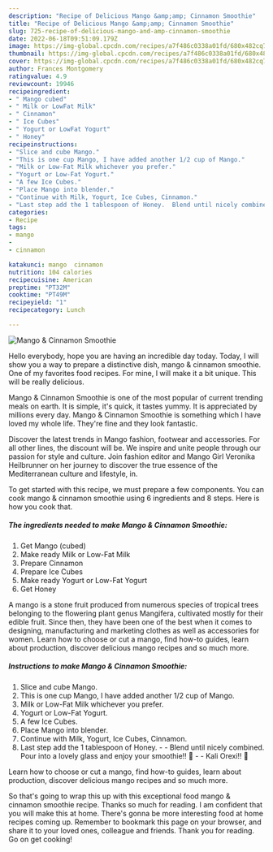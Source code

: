 ```yaml
---
description: "Recipe of Delicious Mango &amp;amp; Cinnamon Smoothie"
title: "Recipe of Delicious Mango &amp;amp; Cinnamon Smoothie"
slug: 725-recipe-of-delicious-mango-and-amp-cinnamon-smoothie
date: 2022-06-18T09:51:09.179Z
image: https://img-global.cpcdn.com/recipes/a7f486c0338a01fd/680x482cq70/mango-cinnamon-smoothie-recipe-main-photo.jpg
thumbnail: https://img-global.cpcdn.com/recipes/a7f486c0338a01fd/680x482cq70/mango-cinnamon-smoothie-recipe-main-photo.jpg
cover: https://img-global.cpcdn.com/recipes/a7f486c0338a01fd/680x482cq70/mango-cinnamon-smoothie-recipe-main-photo.jpg
author: Frances Montgomery
ratingvalue: 4.9
reviewcount: 19946
recipeingredient:
- " Mango cubed"
- " Milk or LowFat Milk"
- " Cinnamon"
- " Ice Cubes"
- " Yogurt or LowFat Yogurt"
- " Honey"
recipeinstructions:
- "Slice and cube Mango."
- "This is one cup Mango, I have added another 1/2 cup of Mango."
- "Milk or Low-Fat Milk whichever you prefer."
- "Yogurt or Low-Fat Yogurt."
- "A few Ice Cubes."
- "Place Mango into blender."
- "Continue with Milk, Yogurt, Ice Cubes, Cinnamon."
- "Last step add the 1 tablespoon of Honey.  Blend until nicely combined. Pour into a lovely glass and enjoy your smoothie!! 🙂  Kali Orexi!! 🙂"
categories:
- Recipe
tags:
- mango
- 
- cinnamon

katakunci: mango  cinnamon 
nutrition: 104 calories
recipecuisine: American
preptime: "PT32M"
cooktime: "PT49M"
recipeyield: "1"
recipecategory: Lunch

---
```



![Mango &amp; Cinnamon Smoothie](https://img-global.cpcdn.com/recipes/a7f486c0338a01fd/680x482cq70/mango-cinnamon-smoothie-recipe-main-photo.jpg)

Hello everybody, hope you are having an incredible day today. Today, I will show you a way to prepare a distinctive dish, mango &amp; cinnamon smoothie. One of my favorites food recipes. For mine, I will make it a bit unique. This will be really delicious.

Mango &amp; Cinnamon Smoothie is one of the most popular of current trending meals on earth. It is simple, it's quick, it tastes yummy. It is appreciated by millions every day. Mango &amp; Cinnamon Smoothie is something which I have loved my whole life. They're fine and they look fantastic.

Discover the latest trends in Mango fashion, footwear and accessories. For all other lines, the discount will be. We inspire and unite people through our passion for style and culture. Join fashion editor and Mango Girl Veronika Heilbrunner on her journey to discover the true essence of the Mediterranean culture and lifestyle, in.


To get started with this recipe, we must prepare a few components. You can cook mango &amp; cinnamon smoothie using 6 ingredients and 8 steps. Here is how you cook that.

<!--inarticleads1-->

##### The ingredients needed to make Mango &amp; Cinnamon Smoothie:

1. Get  Mango (cubed)
1. Make ready  Milk or Low-Fat Milk
1. Prepare  Cinnamon
1. Prepare  Ice Cubes
1. Make ready  Yogurt or Low-Fat Yogurt
1. Get  Honey


A mango is a stone fruit produced from numerous species of tropical trees belonging to the flowering plant genus Mangifera, cultivated mostly for their edible fruit. Since then, they have been one of the best when it comes to designing, manufacturing and marketing clothes as well as accessories for women. Learn how to choose or cut a mango, find how-to guides, learn about production, discover delicious mango recipes and so much more. 

<!--inarticleads2-->

##### Instructions to make Mango &amp; Cinnamon Smoothie:

1. Slice and cube Mango.
1. This is one cup Mango, I have added another 1/2 cup of Mango.
1. Milk or Low-Fat Milk whichever you prefer.
1. Yogurt or Low-Fat Yogurt.
1. A few Ice Cubes.
1. Place Mango into blender.
1. Continue with Milk, Yogurt, Ice Cubes, Cinnamon.
1. Last step add the 1 tablespoon of Honey. -  - Blend until nicely combined. Pour into a lovely glass and enjoy your smoothie!! 🙂 -  - Kali Orexi!! 🙂


Learn how to choose or cut a mango, find how-to guides, learn about production, discover delicious mango recipes and so much more. 

So that's going to wrap this up with this exceptional food mango &amp; cinnamon smoothie recipe. Thanks so much for reading. I am confident that you will make this at home. There's gonna be more interesting food at home recipes coming up. Remember to bookmark this page on your browser, and share it to your loved ones, colleague and friends. Thank you for reading. Go on get cooking!
